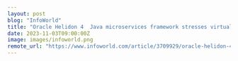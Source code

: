 ```yaml
---
layout: post
blog: "InfoWorld"
title: "Oracle Helidon 4  Java microservices framework stresses virtual threads"
date: 2023-11-03T09:00:00Z
image: images/infoworld.png
remote_url: "https://www.infoworld.com/article/3709929/oracle-helidon-4-java-microservices-framework-stresses-virtual-threads.html#tk.rss_applicationdevelopment"
---
```

